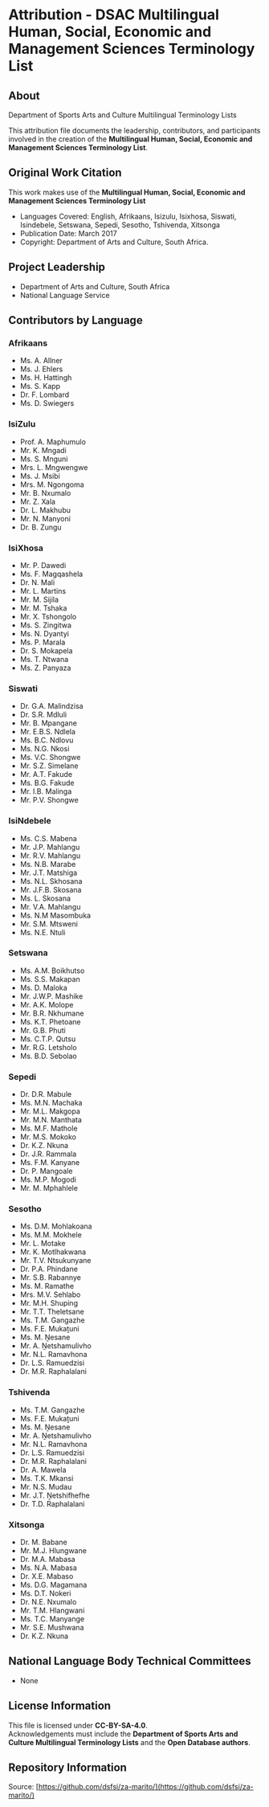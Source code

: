 # Attribution - DSAC Multilingual Human, Social, Economic and Management Sciences Terminology List

## About
Department of Sports Arts and Culture Multilingual Terminology Lists  

This attribution file documents the leadership, contributors, and participants involved in the creation of the **Multilingual Human, Social, Economic and Management Sciences Terminology List**.

## Original Work Citation
This work makes use of the **Multilingual Human, Social, Economic and Management Sciences Terminology List**  

- Languages Covered: English, Afrikaans, Isizulu, Isixhosa, Siswati, Isindebele, Setswana, Sepedi, Sesotho, Tshivenda, Xitsonga
- Publication Date: March 2017 
- Copyright: Department of Arts and Culture, South Africa.

## Project Leadership
- Department of Arts and Culture, South Africa
- National Language Service

## Contributors by Language

### Afrikaans
- Ms. A. Allner
- Ms. J. Ehlers
- Ms. H. Hattingh
- Ms. S. Kapp
- Dr. F. Lombard
- Ms. D. Swiegers

### IsiZulu
- Prof. A. Maphumulo
- Mr. K. Mngadi
- Ms. S. Mnguni
- Mrs. L. Mngwengwe
- Ms. J. Msibi
- Mrs. M. Ngongoma
- Mr. B. Nxumalo
- Mr. Z. Xala
- Dr. L. Makhubu
- Mr. N. Manyoni
- Dr. B. Zungu

### IsiXhosa
- Mr. P. Dawedi
- Ms. F. Magqashela
- Dr. N. Mali
- Mr. L. Martins
- Mr. M. Sijila
- Mr. M. Tshaka
- Mr. X. Tshongolo
- Ms. S. Zingitwa
- Ms. N. Dyantyi
- Ms. P. Marala
- Dr. S. Mokapela
- Ms. T. Ntwana
- Ms. Z. Panyaza

### Siswati
- Dr. G.A. Malindzisa  
- Dr. S.R. Mdluli 
- Mr. B. Mpangane  
- Mr. E.B.S. Ndlela  
- Ms. B.C. Ndlovu  
- Ms. N.G. Nkosi  
- Ms. V.C. Shongwe  
- Mr. S.Z. Simelane  
- Mr. A.T. Fakude  
- Ms. B.G. Fakude  
- Mr. I.B. Malinga  
- Mr. P.V. Shongwe

### IsiNdebele
- Ms. C.S. Mabena
- Mr. J.P. Mahlangu
- Mr. R.V. Mahlangu
- Ms. N.B. Marabe
- Mr. J.T. Matshiga
- Ms. N.L. Skhosana
- Mr. J.F.B. Skosana
- Ms. L. Skosana
- Mr. V.A. Mahlangu
- Ms. N.M Masombuka
- Mr. S.M. Mtsweni
- Ms. N.E. Ntuli

### Setswana
- Ms. A.M. Boikhutso  
- Ms. S.S. Makapan  
- Ms. D. Maloka  
- Mr. J.W.P. Mashike  
- Mr. A.K. Molope  
- Mr. B.R. Nkhumane  
- Ms. K.T. Phetoane  
- Mr. G.B. Phuti  
- Ms. C.T.P. Qutsu  
- Mr. R.G. Letsholo  
- Ms. B.D. Sebolao

### Sepedi
- Dr. D.R. Mabule  
- Ms. M.N. Machaka  
- Mr. M.L. Makgopa  
- Mr. M.N. Manthata  
- Ms. M.F. Mathole  
- Mr. M.S. Mokoko  
- Dr. K.Z. Nkuna  
- Dr. J.R. Rammala  
- Ms. F.M. Kanyane  
- Dr. P. Mangoale  
- Ms. M.P. Mogodi  
- Mr. M. Mphahlele

### Sesotho
- Ms. D.M. Mohlakoana  
- Ms. M.M. Mokhele  
- Mr. L. Motake  
- Mr. K. Motlhakwana  
- Mr. T.V. Ntsukunyane  
- Dr. P.A. Phindane  
- Mr. S.B. Rabannye  
- Ms. M. Ramathe  
- Mrs. M.V. Sehlabo  
- Mr. M.H. Shuping  
- Mr. T.T. Theletsane  
- Ms. T.M. Gangazhe  
- Ms. F.E. Mukaṱuni  
- Ms. M. Ṋesane  
- Mr. A. Ṋetshamulivho  
- Mr. N.L. Ramavhona
- Dr. L.S. Ramuedzisi
- Dr. M.R. Raphalalani 

### Tshivenda
- Ms. T.M. Gangazhe  
- Ms. F.E. Mukaṱuni  
- Ms. M. Ṋesane  
- Mr. A. Ṋetshamulivho  
- Mr. N.L. Ramavhona  
- Dr. L.S. Ramuedzisi  
- Dr. M.R. Raphalalani  
- Dr. A. Mawela  
- Ms. T.K. Mkansi  
- Mr. N.S. Mudau  
- Mr. J.T. Ṋetshifhefhe  
- Dr. T.D. Raphalalani

### Xitsonga
- Dr. M. Babane  
- Mr. M.J. Hlungwane  
- Dr. M.A. Mabasa  
- Ms. N.A. Mabasa  
- Dr. X.E. Mabaso  
- Ms. D.G. Magamana  
- Ms. D.T. Nokeri  
- Dr. N.E. Nxumalo  
- Mr. T.M. Hlangwani  
- Ms. T.C. Manyange  
- Mr. S.E. Mushwana  
- Dr. K.Z. Nkuna

## National Language Body Technical Committees
- None

## License Information
This file is licensed under **CC-BY-SA-4.0**.  
Acknowledgements must include the **Department of Sports Arts and Culture Multilingual Terminology Lists** and the **Open Database authors**.

## Repository Information
Source: [https://github.com/dsfsi/za-marito/](https://github.com/dsfsi/za-marito/)
